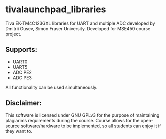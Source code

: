 # tivalaunchpad_libraries
Tiva EK-TM4C123GXL libraries for UART and multiple ADC developed by Dmitrii Gusev, Simon Fraser University. Developed for MSE450 course project.

## Supports:
- UART0
- UART5
- ADC PE2
- ADC PE3

All functionality can be used simultaneously. 

## Disclaimer:
This software is licensed under GNU GPLv3 for the purpose of maintaining plagiarims requirements during the course. Course allows for the open-source software/hardware to be implemented, so all students can enjoy it if they want to.
